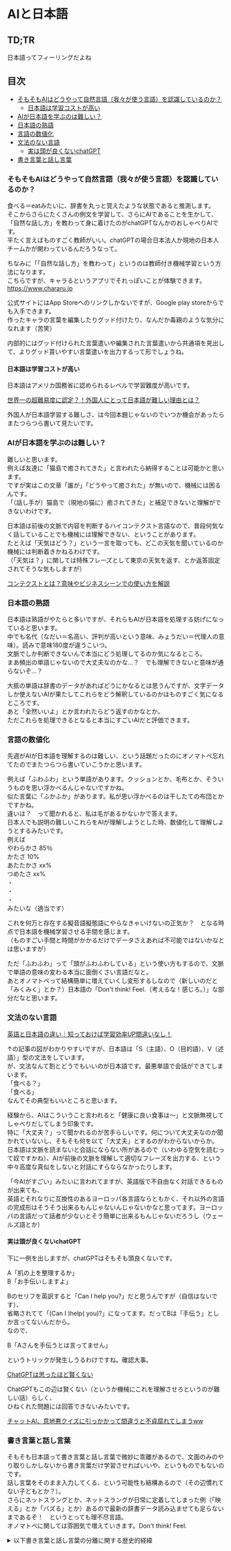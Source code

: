 # AIと日本語

## TD;TR
日本語ってフィーリングだよね

## 目次
- [そもそもAIはどうやって自然言語（我々が使う言語）を認識しているのか？](#そもそもaiはどうやって自然言語我々が使う言語を認識しているのか)
  - [日本語は学習コストが高い](#日本語は学習コストが高い)
- [AIが日本語を学ぶのは難しい？](#aiが日本語を学ぶのは難しい)
- [日本語の熟語](#日本語の熟語)
- [言語の数値化](#言語の数値化)
- [文法のない言語](#文法のない言語)
  - [実は頭が良くないchatGPT](#実は頭が良くないchatgpt)
- [書き言葉と話し言葉](#書き言葉と話し言葉)

### そもそもAIはどうやって自然言語（我々が使う言語）を認識しているのか？

食べる＝eatみたいに、辞書を丸っと覚えたような状態であると推測します。  
そこからさらにたくさんの例文を学習して、さらにAIであることを生かして、「自然な話し方」を教わって身に着けたのがchatGPTなんかのおしゃべりAIです。  
平たく言えばものすごく教師がいい。chatGPTの場合日本法人か現地の日本人チームかが関わっているんだろうなって。  

ちなみに「「自然な話し方」を教わって」というのは教師付き機械学習という方法になります。  
こちらですが、キャラるというアプリでそれっぽいことが体験できます。  
https://www.chararu.jp

公式サイトにはApp Storeへのリンクしかないですが、Google play storeからでも入手できます。  
作ったキャラの言葉を編集したりグッド付けたり、なんだか毒親のような気分になれます（苦笑）  

内部的にはグッド付けられた言葉遣いや編集された言葉遣いから共通項を見出して、よりグッド貰いやすい言葉遣いを出力するって形でしょうね。  

#### 日本語は学習コストが高い

日本語はアメリカ国務省に認められるレベルで学習難度が高いです。  

[世界一の超難易度に認定？！外国人にとって日本語が難しい理由とは？](https://alote.inmybook.jp/in-house-training/japanese-difficult/#Language_Difficulty_Rankings)

外国人が日本語学習する難しさ、は今回本題じゃないのでいつか機会があったらまたつらつら書いて見たいです。  

### AIが日本語を学ぶのは難しい？

難しいと思います。  
例えば友達に「猫島で癒されてきた」と言われたら納得することは可能かと思います。  
ですが実はこの文章「誰が」「どうやって癒された」が無いので、機械には困るんです。  
「（話し手が）猫島で（現地の猫に）癒されてきた」と補足できないと理解ができないわけです。  

日本語は前後の文脈で内容を判断するハイコンテクスト言語なので、普段何気なく話していることでも機械には理解できない、ということがあります。  
たとえば「天気はどう？」という一言を取っても、どこの天気を聞いているのか機械には判断着きかねるわけです。  
（「天気は？」に関しては特殊フレーズとして東京の天気を返す、とか返答固定されてそうな気もしますが）  

[コンテクストとは？意味やビジネスシーンでの使い方を解説](https://www.profuture.co.jp/mk/recruit/management/31173#%E3%83%8F%E3%82%A4%E3%82%B3%E3%83%B3%E3%83%86%E3%82%AF%E3%82%B9%E3%83%88%E3%81%A8%E3%83%AD%E3%83%BC%E3%82%B3%E3%83%B3%E3%83%86%E3%82%AF%E3%82%B9%E3%83%88)

### 日本語の熟語

日本語は熟語がやたらと多いですが、それらもAIが日本語を処理する妨げになっていると思います。  
中でも名代（なだい＝名高い、評判が高いという意味、みょうだい＝代理人の意味）。読みで意味180度が違うこいつ。  
文脈でしか判断できないんで本当にどう処理してるのか気になるところ。  
まあ頻出の単語じゃないので大丈夫なのかな…？　でも理解できないと意味が通らないぞ…？  

大抵の単語は辞書のデータがあればどうにかなるとは思うんですが、文字データしか使えないAIが果たしてこれらをどう解釈しているのかはものすごく気になるところです。  
あと「全然いいよ」とか言われたらどう返すのかなとか。  
ただこれらを処理できるとなると本当にすごいAIだと評価できます。  

### 言語の数値化

先週がAIが日本語を理解するのは難しい、という話題だったのにオノマトペ忘れてたのでまたつらつら書いていこうかと思います。  

例えば「ふわふわ」という単語があります。クッションとか、毛布とか、そういうものを思い浮かべるんじゃないですかね。  
似た言葉に「ふかふか」があります。私が思い浮かべるのは干したての布団とかですかね。  
違いは？　って聞かれると、私は毛があるかないかで答えます。  
日本人でも説明の難しいこれらをAIが理解しようとした時、数値化して理解しようとするみたいです。  
例えば  
やわらかさ 85％  
かたさ 10%  
あたたかさ xx%  
つめたさ xx%  
・  
・  
・  
みたいな（適当です）  

これを何万と存在する擬音語擬態語にやらなきゃいけないの正気か？　となる時点で日本語を機械学習させる手間を感じます。  
（ものすごい手間と時間がかかるだけでデータさえあれば不可能ではないかなとは思いますが）  

ただ「ふわふわ」って「頭がふわふわしている」という使い方もするので、文脈で単語の意味の変わる本当に面倒くさい言語だなと。  
あとオノマトペって結構簡単に増えていくし変形するしなので（新しいのだと「みくみく」とか？）日本語の「Don't think! Feel.（考えるな！感じろ。）」な部分だなと思います。  

### 文法のない言語

[英語と日本語の違い｜知っておけば学習効率UP間違いなし！](https://eikaiwa.dmm.com/blog/learning-english/tips/difference-english-japanese/)

↑の記事の図がわかりやすいですが、日本語は「S（主語）、O（目的語）、V（述語）」型の文法をしています。  
が、文法なんて割とどうでもいいのが日本語です。最悪単語で会話ができてしまいます。  
「食べる？」  
「食べる」  
なんてその典型もいいところと思います。  

経験から、AIはこういうこと言われると「健康に良い食事は～」と文脈無視してしゃべりだしてしまう印象です。  
特に「大丈夫？」って聞かれるのが苦手らしいです。何について大丈夫なのか聞かれていないし、そもそも何を以て「大丈夫」とするのがわからないからか。  
日本語は文脈を読まないと会話にならない所があるので（いわゆる空気を読むって奴ですかね）、AIが前後の文脈を理解して適切なフレーズを出力する、という中々高度な真似をしないと対話にすらならなかったりします。  

「今AIがすごい」みたいに言われてますが、英語版で不自由なく対話できるものが出来ても、  
英語とそれなりに互換性のあるヨーロッパ各言語ならともかく、それ以外の言語の完成形はそうそう出来るもんじゃないんじゃないかなと思ってます。ヨーロッパの言語だって話者が少ないとそう簡単に出来るもんじゃないだろうし（ウェールズ語とか）  

#### 実は頭が良くないchatGPT

下に一例を出しますが、chatGPTはそもそも頭良くないです。  

A「机の上を整理するか」  
B「お手伝いしますよ」  

Bのセリフを英訳すると「Can I help you?」だと思うんですが（自信はないです）、  
省略されてて「(Can I )help( you)?」になってます。だってBは「手伝う」としか言ってないんだから。  
なので、  

B「Aさんを手伝うとは言ってません」

というトリックが発生しうるわけですね。確認大事。

[ChatGPTは思ったほど賢くない](https://www.slideshare.net/ShoyaMatsumori/chatgpt-255570524)

ChatGPTもこの辺は賢くない（というか機械にこれを理解させろというのが難しい話）らしく、  
ひねくれた問題には回答できないみたいです。  

[チャットAI、意地悪クイズに引っかかって間違うと不貞腐れてしまうww](https://www.youtube.com/watch?v=9rI6-2fRtc0)

### 書き言葉と話し言葉

そもそも日本語って書き言葉と話し言葉で微妙に乖離があるので、文面のみのやり取りしかしないから書き言葉だけ学習させればいいや、というものでもないのです。  
話し言葉をそのまま入力してくる、という可能性も結構あるので（その辺慣れてない子どもとか？）。  
さらにネットスラングとか、ネットスラングが日常に定着してしまった例（「映える」とか「バズる」とか）あるので最新の辞書データ読み込ませても足らないまであるぞ！　というとっても理不尽言語。  
オノマトペに関しては雰囲気で増えていきます。Don't think! Feel.  

<details>
<summary>以下書き言葉と話し言葉の分離に関する歴史的経緯</summary>

漢字文化圏は書き言葉と話し言葉が乖離している可能性が高いです。というのも、その乖離の原因が漢字にあるからです。  
漢字って読めさえすれば方言の違いが酷かろうが言葉が違おうが意思相通ができるので、昔は漢文が公文書として使用されていました。漢文だと話し言葉は記録できないので、自然と書き言葉と話し言葉に差異が出来るわけですね。  
漢字さえ読めれば意思疎通できる、のこぼれ話で、明治政府は清国と国交結ぶに当たって漢詩送ったってのを聞いたことがあります。中国語は書けないけど教養で漢詩やってる人間はいたとかで。嘘か真か知りませんが。  
ひらがなには更に定家かなづかい（＝学校で習う古文）という面倒な問題がついてきます。一言でいえば「ひらがなの書き方と言えばこれ。それ以外は誤用」みたいなものがあったわけです。話し言葉とはずれてるのに。  
いわゆる文豪と呼ばれる作家（特に森鴎外や夏目漱石あたり）の作品読むと（話し言葉をいかに反映させるか苦労してんだな）って理解できます。読めねえ。  

ちなみに中国も話し言葉が文章に反映されたの最近（18～19世紀頃）って聞きました。上にあるように漢字は公文書として使われていたわけですが、時代によって漢字の発音が変わって行ったのは文章に反映されることがなかったとか。  

漢字の発展の仕方はポケモンでたとえると  
原種：中国の簡体字  
リージョンフォーム：日本の漢字、台湾の繁体字  
ってみるとわかりやすいです。姿かたちは違いますが繁体字の方が原種に近く、ジャパニーズ漢字はガラパゴス化してます。  

</details>
